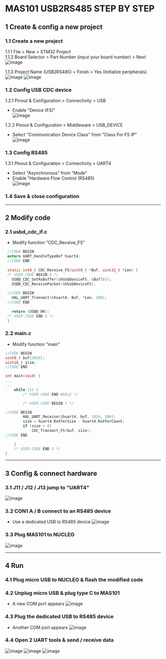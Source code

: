 # MAS101 USB2RS485 STEP BY STEP  

## 1 Create & config a new project  
### 1.1 Create a new project  
1.1.1 File > New > STM32 Project  
1.1.2 Board Selector > Part Number (input your board number) > Next  
![image](1.png) 

1.1.3 Project Name (USB2RS485) > Finish > Yes (Initialize peripherals)  
![image](2.png) 
![image](3.png) 

### 1.2 Config USB CDC device  
1.2.1 Pinout & Configuration > Connectivity > USB  
* Enable "Device (FS)"  
![image](21.png) 

1.2.2 Pinout & Configuration > Middleware > USB_DEVICE  
* Select "Communication Device Class" from "Class For FS IP"  
![image](22.png) 

### 1.3 Config RS485  
1.3.1 Pinout & Configuration > Connectivity > UART4  
* Select "Asynchronous" from "Mode"  
* Enable "Hardware Flow Control (RS485)  
![image](31.png) 

### 1.4 Save & close configuration  
***

## 2 Modify code  
### 2.1 usbd_cdc_if.c  
* Modify function "CDC_Receive_FS"
```C
 //CODE BEGIN
 extern UART_HandleTypeDef huart4;
 //CODE END
 
 static int8_t CDC_Receive_FS(uint8_t *Buf, uint32_t *Len) {
 /* USER CODE BEGIN 6 */
   USBD_CDC_SetRxBuffer(&hUsbDeviceFS, &Buf[0]);
   USBD_CDC_ReceivePacket(&hUsbDeviceFS);
 
 //CODE BEGIN
   HAL_UART_Transmit(&huart4, Buf, *Len, 100);
 //CODE END
 
   return (USBD_OK);
 /* USER CODE END 6 */
 }
```

### 2.2 main.c
* Modify function "main"
```C
//CODE BEGIN
uint8_t buf[1024];
uint16_t size;
//CODE END

int main(void) {
...
...
	while (1) {
		/* USER CODE END WHILE */

		/* USER CODE BEGIN 3 */

//CODE BEGIN
		HAL_UART_Receive(&huart4, buf, 1024, 100);
		size = huart4.RxXferSize - huart4.RxXferCount;
		if (size > 0)
			CDC_Transmit_FS(buf, size);
//CODE END

	}
	/* USER CODE END 3 */
}
```
***

## 3 Config & connect hardware  
### 3.1 J11 / J12 / J13 jump to "UART4"  
![image](3.2.png) 

### 3.2 CON1 A / B connect to an RS485 device  
* Use a dedicated USB to RS485 device 
![image](3.1.png) 

### 3.3 Plug MAS101 to NUCLEO  
![image](3.3.png) 

***

## 4 Run
### 4.1 Plug micro USB to NUCLEO & flash the modified code

### 4.2 Unplug micro USB & plug type C to MAS101
* A new COM port appears
![image](4.2.png) 

### 4.3 Plug the dedicated USB to RS485 device
* Another COM port appears
![image](4.3.png) 

### 4.4 Open 2 UART tools & send / receive data
![image](4.4.png) 
![image](4.5.png) 
![image](4.6.png) 
